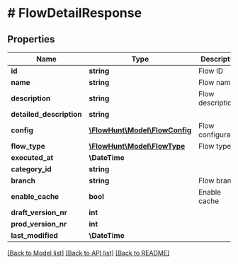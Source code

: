 # # FlowDetailResponse

## Properties

Name | Type | Description | Notes
------------ | ------------- | ------------- | -------------
**id** | **string** | Flow ID |
**name** | **string** | Flow name |
**description** | **string** | Flow description |
**detailed_description** | **string** |  | [optional]
**config** | [**\FlowHunt\Model\FlowConfig**](FlowConfig.md) | Flow configuration |
**flow_type** | [**\FlowHunt\Model\FlowType**](FlowType.md) | Flow type |
**executed_at** | **\DateTime** |  | [optional]
**category_id** | **string** |  | [optional]
**branch** | **string** | Flow branch |
**enable_cache** | **bool** | Enable cache |
**draft_version_nr** | **int** |  | [optional]
**prod_version_nr** | **int** |  | [optional]
**last_modified** | **\DateTime** |  | [optional]

[[Back to Model list]](../../README.md#models) [[Back to API list]](../../README.md#endpoints) [[Back to README]](../../README.md)
